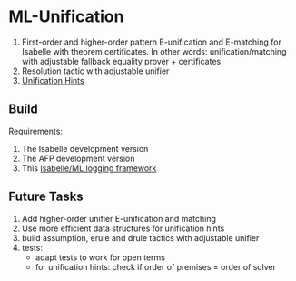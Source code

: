 # ML-Unification

1. First-order and higher-order pattern E-unification and E-matching for Isabelle with theorem certificates.
   In other words: unification/matching with adjustable fallback equality prover + certificates.
2. Resolution tactic with adjustable unifier
3. [Unification Hints](https://link.springer.com/chapter/10.1007/978-3-642-03359-9_8)

## Build

Requirements:
1. The Isabelle development version
2. The AFP development version
3. This [Isabelle/ML logging framework](https://github.com/kappelmann/logger-isabelle)

## Future Tasks

1. Add higher-order unifier E-unification and matching
2. Use more efficient data structures for unification hints
3. build assumption, erule and drule tactics with adjustable unifier
4. tests:
    - adapt tests to work for open terms
    - for unification hints: check if order of premises = order of solver


